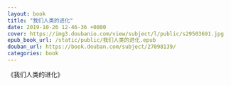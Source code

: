 ```yaml
---
layout: book
title: "我们人类的进化"
date: 2019-10-26 12-46-36 +0800
cover: https://img3.doubanio.com/view/subject/l/public/s29503691.jpg
epub_book_url: /static/public/我们人类的进化.epub
douban_url: https://book.douban.com/subject/27098139/
categories: book
---
```


《我们人类的进化》